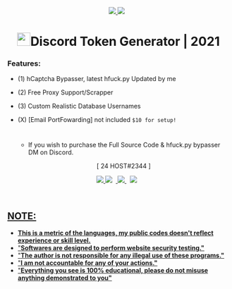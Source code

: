 <p align="Middle"> 
    <a href="" target="_blank"> <img src="https://discord.c99.nl/widget/theme-2/893908757946445905.png"/> </a> 
    <a style="padding-right:8px;" href="" target="_blank"> <img src="https://i.imgur.com/P3GvYgB.png"5px"/></a>

<h1 align="center"><img src="https://raw.githubusercontent.com/MartinHeinz/MartinHeinz/master/wave.gif" width="30px">Discord Token Generator | 2021</h1>
<h3 align="left">Features:</h3>


- (1) hCaptcha Bypasser, latest hfuck.py Updated by me
- (2) Free Proxy Support/Scrapper
- (3) Custom Realistic Database Usernames
- (X) [Email PortFowarding] not included  ``$10 for setup!``






  #  
  - If you wish to purchase the Full Source Code & hfuck.py bypasser DM on Discord.
  <p align="Middle"> 
   [ 24 HOST#2344 ]




<p align="Middle"> 
    <a href="" target="_blank"> <img src="https://i.imgur.com/RBhFrve.png"/> </a> 
    <a style="padding-right:8px;" href="" target="_blank"> <img src="https://i.imgur.com/R72VLOV.png>"
    <a style="padding-right:8px;" href="" target="_blank"> <img src="https://i.imgur.com/sJDYjcb.png"/> 
    <a style="padding-right:8px;" href="" target="_blank"> <img src="https://i.imgur.com/P3GvYgB.png"
</p>



 <p align="Middle">

## NOTE:
 - **This is a metric of the languages, my public codes doesn't reflect experience or skill level.**
  - "**Softwares are designed to perform website security testing."**
  - "**The author is not responsible for any illegal use of these programs."**
  - "**I am not accountable for any of your actions."**
  - "**Everything you see is 100% educational, please do not misuse anything demonstrated to you"**
  
